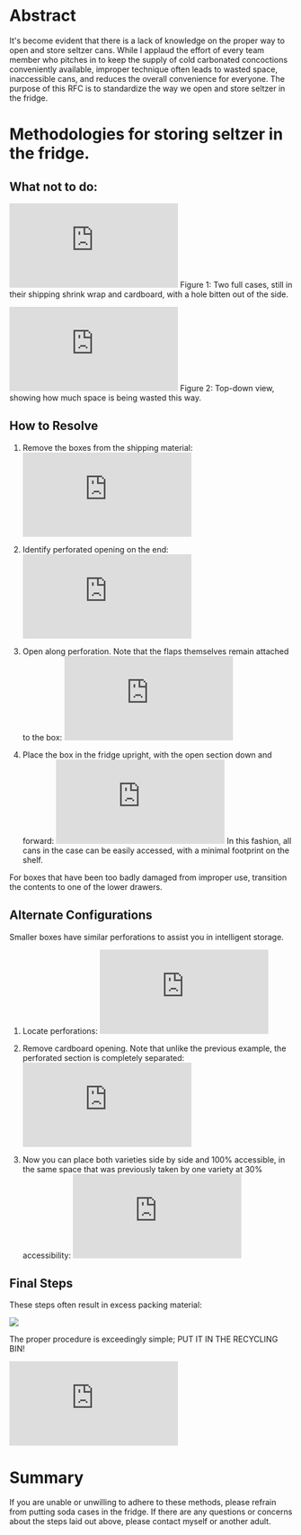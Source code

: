 # Abstract
It's become evident that there is a lack of knowledge on the proper way to open and store seltzer cans. While I applaud the effort of every team member who pitches in to keep the supply of cold carbonated concoctions conveniently available, improper technique often leads to wasted space, inaccessible cans, and reduces the overall convenience for everyone. 
The purpose of this RFC is to standardize the way we open and store seltzer in the fridge.
 
# Methodologies for storing seltzer in the fridge.
 
## What not to do:
 
![Two full cases, still in their shipping shrink wrap and cardboard, with a hole bitten out of the side.](https://garcia.fornuto.com/owncloud/index.php/apps/files_sharing/ajax/publicpreview.php?x=1205&y=967&a=true&file=IMG_20160712_132017.jpg&t=afZYtcFC9et0Zdw&scalingup=0)
Figure 1: Two full cases, still in their shipping shrink wrap and cardboard, with a hole bitten out of the side.
 

![](https://garcia.fornuto.com/owncloud/index.php/apps/files_sharing/ajax/publicpreview.php?x=2244&y=967&a=true&file=IMG_20160712_132041.jpg&t=z7csJwZnnUiTQug&scalingup=0)
Figure 2: Top-down view, showing how much space is being wasted this way.

 
## How to Resolve
 
1.  Remove the boxes from the shipping material:
	![](https://garcia.fornuto.com/owncloud/index.php/apps/files_sharing/ajax/publicpreview.php?x=2244&y=967&a=true&file=IMG_20160712_132127.jpg&t=KTaFtwM1jk9oi0e&scalingup=0)

2.  Identify perforated opening on the end:
	![](https://garcia.fornuto.com/owncloud/index.php/apps/files_sharing/ajax/publicpreview.php?x=2244&y=967&a=true&file=IMG_20160712_132136.jpg&t=bUnRQ6Hc6H6rzo8&scalingup=0)

3.	Open along perforation. Note that the flaps themselves remain attached to the box:
	![](https://garcia.fornuto.com/owncloud/index.php/apps/files_sharing/ajax/publicpreview.php?x=2244&y=967&a=true&file=IMG_20160712_132151.jpg&t=b7GEaJcPV23bOSO&scalingup=0)

4.  Place the box in the fridge upright, with the open section down and forward:
	![](https://garcia.fornuto.com/owncloud/index.php/apps/files_sharing/ajax/publicpreview.php?x=2244&y=967&a=true&file=IMG_20160712_132217.jpg&t=XWaUuwiLD27MJqc&scalingup=0)
	In this fashion, all cans in the case can be easily accessed, with a minimal footprint on the shelf.

For boxes that have been too badly damaged from improper use, transition the contents to one of the lower drawers.
 
## Alternate Configurations
 
Smaller boxes have similar perforations to assist you in intelligent storage.
 
1.  Locate perforations:
	![](https://garcia.fornuto.com/owncloud/index.php/apps/files_sharing/ajax/publicpreview.php?x=2244&y=967&a=true&file=IMG_20160712_132231.jpg&t=O4IfaGIzYBtrpTi&scalingup=0)

2.  Remove cardboard opening. Note that unlike the previous example, the perforated section is completely separated:
	![](https://garcia.fornuto.com/owncloud/index.php/apps/files_sharing/ajax/publicpreview.php?x=2244&y=967&a=true&file=IMG_20160712_132251.jpg&t=0gf4k7pgY7jwOLq&scalingup=0)

3.  Now you can place both varieties side by side and 100% accessible, in the same space that was previously taken by one variety at 30% accessibility:
	![](https://garcia.fornuto.com/owncloud/index.php/apps/files_sharing/ajax/publicpreview.php?x=2244&y=967&a=true&file=IMG_20160712_132312.jpg&t=OHTJyHpZuZ39RlL&scalingup=0)


## Final Steps
These steps often result in excess packing material:

![](https://garcia.fornuto.com/owncloud/index.php/core/preview.png?file=%2Fphotos%2FCamera%20Uploads%2FIMG_20160712_132530.jpg&x=4488&y=2634&a=true&scalingup=0&forceIcon=0)
 

The proper procedure is exceedingly simple; PUT IT IN THE RECYCLING BIN!

 ![](https://garcia.fornuto.com/owncloud/index.php/apps/files_sharing/ajax/publicpreview.php?x=2244&y=967&a=true&file=IMG_20160712_132547.jpg&t=YEZ8UCB7ua2gN67&scalingup=0)
 
# Summary
If you are unable or unwilling to adhere to these methods, please refrain from putting soda cases in the fridge. If there are any questions or concerns about the steps laid out above, please contact myself or another adult. 
